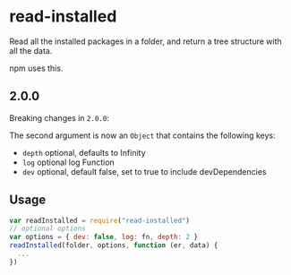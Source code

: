 # read-installed

Read all the installed packages in a folder, and return a tree
structure with all the data.

npm uses this.








































































<extoc></extoc>

## 2.0.0

Breaking changes in `2.0.0`:

The second argument is now an `Object` that contains the following keys:

 * `depth` optional, defaults to Infinity
 * `log` optional log Function
 * `dev` optional, default false, set to true to include devDependencies

## Usage

```javascript
var readInstalled = require("read-installed")
// optional options
var options = { dev: false, log: fn, depth: 2 }
readInstalled(folder, options, function (er, data) {
  ...
})
```
